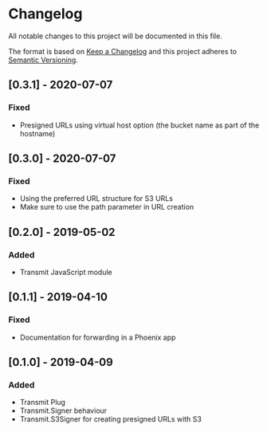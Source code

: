 # Changelog

All notable changes to this project will be documented in this file.

The format is based on [Keep a Changelog](http://keepachangelog.com/en/1.0.0/)
and this project adheres to [Semantic Versioning](http://semver.org/spec/v2.0.0.html).

## [0.3.1] - 2020-07-07

### Fixed

- Presigned URLs using virtual host option (the bucket name as part of the hostname)

## [0.3.0] - 2020-07-07

### Fixed

- Using the preferred URL structure for S3 URLs
- Make sure to use the path parameter in URL creation

## [0.2.0] - 2019-05-02

### Added

- Transmit JavaScript module

## [0.1.1] - 2019-04-10

### Fixed

- Documentation for forwarding in a Phoenix app

## [0.1.0] - 2019-04-09

### Added

- Transmit Plug
- Transmit.Signer behaviour
- Transmit.S3Signer for creating presigned URLs with S3
